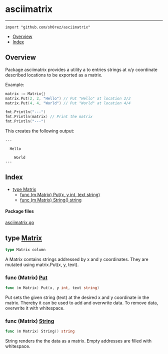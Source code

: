 

# asciimatrix
---
`import "github.com/sh0rez/asciimatrix"`

* [Overview](#pkg-overview)
* [Index](#pkg-index)

## <a name="pkg-overview">Overview</a>
Package asciimatrix provides a utility a to entries strings at x/y coordinate described locations to be exported as a matrix.

Example:

````go
matrix := Matrix{}
matrix.Put(2, 2, "Hello") // Put "Hello" at location 2/2
matrix.Put(4, 4, "World") // Put "World" at location 4/4

fmt.Println("---")
fmt.Println(matrix) // Print the matrix
fmt.Println("---")
````

This creates the following output:

````
---

  Hello

    World
---
````



## <a name="pkg-index">Index</a>
* [type Matrix](#Matrix)
  * [func (m Matrix) Put(x, y int, text string)](#Matrix.Put)
  * [func (m Matrix) String() string](#Matrix.String)


#### <a name="pkg-files">Package files</a>
[asciimatrix.go](/src/github.com/sh0rez/asciimatrix/asciimatrix.go) 






## <a name="Matrix">type</a> [Matrix](/src/asciimatrix.go?s=684:702#L29)
``` go
type Matrix column
```
A Matrix contains strings addressed by x and y coordinates. They are mutated using matrix.Put(x, y, text).










### <a name="Matrix.Put">func</a> (Matrix) [Put](/src/asciimatrix.go?s=888:930#L33)
``` go
func (m Matrix) Put(x, y int, text string)
```
Put sets the given string (text) at the desired x and y coordinate in the matrix. Thereby it can be used to add and
overwrite data. To remove data, overwrite it with whitespace.




### <a name="Matrix.String">func</a> (Matrix) [String](/src/asciimatrix.go?s=1127:1158#L43)
``` go
func (m Matrix) String() string
```
String renders the the data as a matrix. Empty addresses are filled with whitespace.